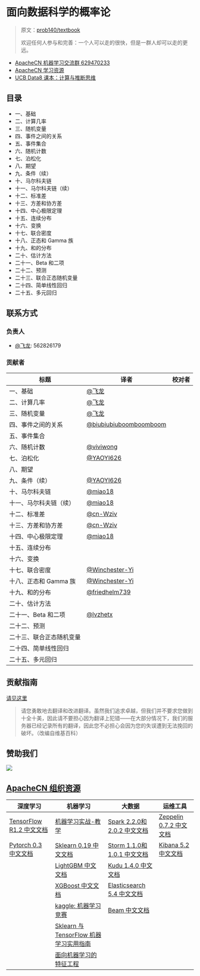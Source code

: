 # 面向数据科学的概率论

> 原文：[prob140/textbook](https://nbviewer.jupyter.org/github/prob140/textbook/tree/gh-pages/notebooks/)
> 
> 欢迎任何人参与和完善：一个人可以走的很快，但是一群人却可以走的更远。

* [ApacheCN 机器学习交流群 629470233](http://shang.qq.com/wpa/qunwpa?idkey=30e5f1123a79867570f665aa3a483ca404b1c3f77737bc01ec520ed5f078ddef)
* [ApacheCN 学习资源](http://www.apachecn.org/)
* [UCB Data8 课本：计算与推断思维](https://github.com/apachecn/data8-textbook-zh)

## 目录

+   一、基础
+   二、计算几率
+   三、随机变量
+   四、事件之间的关系
+   五、事件集合
+   六、随机计数
+   七、泊松化
+   八、期望
+   九、条件（续）
+   十、马尔科夫链
+   十一、马尔科夫链（续）
+   十二、标准差
+   十三、方差和协方差
+   十四、中心极限定理
+   十五、连续分布
+   十六、变换
+   十七、联合密度
+   十八、正态和 Gamma 族
+   十九、和的分布
+   二十、估计方法
+   二十一、Beta 和二项
+   二十二、预测
+   二十三、联合正态随机变量
+   二十四、简单线性回归
+   二十五、多元回归

## 联系方式

### 负责人

* [@飞龙](https://github.com/wizardforcel): 562826179

### 贡献者

| 标题 | 译者 | 校对者 |
| --- | --- | --- |
| 一、基础 | [@飞龙](https://github.com/wizardforcel) |
| 二、计算几率 | [@飞龙](https://github.com/wizardforcel) |
| 三、随机变量 | [@飞龙](https://github.com/wizardforcel) |
| 四、事件之间的关系 | [@biubiubiuboomboomboom](https://github.com/biubiubiuboomboomboom) |
| 五、事件集合 |
| 六、随机计数 | [@viviwong](https://github.com/viviwong) |
| 七、泊松化 | [@YAOYI626](https://github.com/YAOYI626) |
| 八、期望 |
| 九、条件（续） | [@YAOYI626](https://github.com/YAOYI626) |
| 十、马尔科夫链 | [@miao18](https://github.com/Yao544303) |
| 十一、马尔科夫链（续） | [@miao18](https://github.com/Yao544303) |
| 十二、标准差 | [@cn-Wziv](https://github.com/cn-Wziv) |
| 十三、方差和协方差 | [@cn-Wziv](https://github.com/cn-Wziv) |
| 十四、中心极限定理 | [@miao18](https://github.com/Yao544303) |
| 十五、连续分布 |
| 十六、变换 |
| 十七、联合密度 | [@Winchester-Yi](https://github.com/Winchester-Yi) |
| 十八、正态和 Gamma 族 | [@Winchester-Yi](https://github.com/Winchester-Yi) |
| 十九、和的分布 | [@friedhelm739](https://github.com/friedhelm739) |
| 二十、估计方法 |
| 二十一、Beta 和二项 |[@lvzhetx](https://github.com/lvzhetx)
| 二十二、预测 |
| 二十三、联合正态随机变量 |
| 二十四、简单线性回归 |
| 二十五、多元回归 |

## 贡献指南

[请见这里](CONTRIBUTING.md)

> 请您勇敢地去翻译和改进翻译。虽然我们追求卓越，但我们并不要求您做到十全十美，因此请不要担心因为翻译上犯错——在大部分情况下，我们的服务器已经记录所有的翻译，因此您不必担心会因为您的失误遭到无法挽回的破坏。（改编自维基百科）

## 赞助我们

![](http://www.apachecn.org/wp-content/uploads/2018/02/%E6%94%AF%E4%BB%98-%E5%BE%AE%E4%BF%A1%E5%92%8C%E6%94%AF%E4%BB%98%E5%AE%9D-1024x591.png)

## [ApacheCN 组织资源](http://www.apachecn.org/)

| 深度学习 | 机器学习  | 大数据 | 运维工具 |
| --- | --- | --- | --- |
| [TensorFlow R1.2 中文文档](http://cwiki.apachecn.org/pages/viewpage.action?pageId=10030122) | [机器学习实战-教学](https://github.com/apachecn/MachineLearning) | [Spark 2.2.0和2.0.2 中文文档](http://spark.apachecn.org/) | [Zeppelin 0.7.2 中文文档](http://cwiki.apachecn.org/pages/viewpage.action?pageId=10030467) |
| [Pytorch 0.3 中文文档](http://pytorch.apachecn.org) | [Sklearn 0.19 中文文档](http://sklearn.apachecn.org/) | [Storm 1.1.0和1.0.1 中文文档](http://storm.apachecn.org/) | [Kibana 5.2 中文文档](http://cwiki.apachecn.org/pages/viewpage.action?pageId=8159377) |
|  | [LightGBM 中文文档](http://lightgbm.apachecn.org/cn/latest) | [Kudu 1.4.0 中文文档](http://cwiki.apachecn.org/pages/viewpage.action?pageId=10813594) |  |
|  | [XGBoost 中文文档](http://xgboost.apachecn.org/cn/latest)  | [Elasticsearch 5.4 中文文档](http://cwiki.apachecn.org/pages/viewpage.action?pageId=4260364) |
|  | [kaggle: 机器学习竞赛](https://github.com/apachecn/kaggle) | [Beam 中文文档](http://beam.apachecn.org/) |
|  | [Sklearn 与 TensorFlow 机器学习实用指南](https://github.com/apachecn/hands_on_Ml_with_Sklearn_and_TF) |  |
|  | [面向机器学习的特征工程](https://github.com/apachecn/feature-engineering-for-ml-zh) |  |
